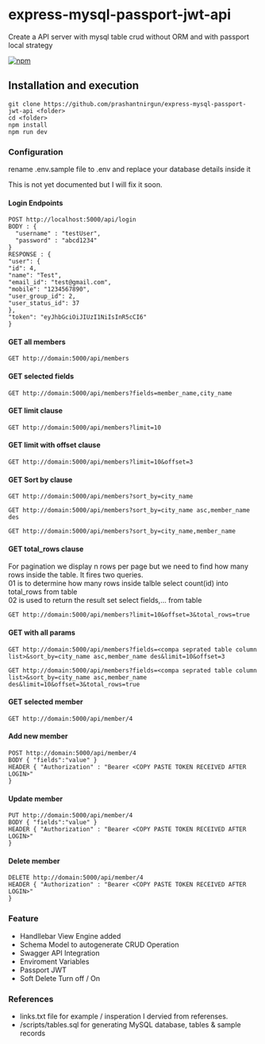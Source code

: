 # express-mysql-passport-jwt-api

Create a API server with mysql table crud without ORM and with passport local strategy

[![npm](https://img.shields.io/npm/l/vue-easytable.svg?maxAge=2592000)](http://www.opensource.org/licenses/mit-license.php)

## Installation and execution

```
git clone https://github.com/prashantnirgun/express-mysql-passport-jwt-api <folder>
cd <folder>
npm install
npm run dev
```

### Configuration

rename .env.sample file to .env and replace your database details inside it

This is not yet documented but I will fix it soon.

#### Login Endpoints

```
POST http://localhost:5000/api/login
BODY : {
  "username" : "testUser",
  "password" : "abcd1234"
}
RESPONSE : {
"user": {
"id": 4,
"name": "Test",
"email_id": "test@gmail.com",
"mobile": "1234567890",
"user_group_id": 2,
"user_status_id": 37
},
"token": "eyJhbGciOiJIUzI1NiIsInR5cCI6"
}
```

#### GET all members

```
GET http://domain:5000/api/members
```

#### GET selected fields

```
GET http://domain:5000/api/members?fields=member_name,city_name
```

#### GET limit clause

```
GET http://domain:5000/api/members?limit=10
```

#### GET limit with offset clause

```
GET http://domain:5000/api/members?limit=10&offset=3
```

#### GET Sort by clause

```
GET http://domain:5000/api/members?sort_by=city_name

GET http://domain:5000/api/members?sort_by=city_name asc,member_name des

GET http://domain:5000/api/members?sort_by=city_name,member_name
```

#### GET total_rows clause

For pagination we display n rows per page but we need to find how many rows inside the table. It fires two queries.<br/>
01 is to determine how many rows inside talble select count(id) into total_rows from table<br/>
02 is used to return the result set select fields,... from table

```
GET http://domain:5000/api/members?limit=10&offset=3&total_rows=true
```

#### GET with all params

```
GET http://domain:5000/api/members?fields=<compa seprated table column list>&sort_by=city_name asc,member_name des&limit=10&offset=3

GET http://domain:5000/api/members?fields=<compa seprated table column list>&sort_by=city_name asc,member_name des&limit=10&offset=3&total_rows=true
```

#### GET selected member

```
GET http://domain:5000/api/member/4
```

#### Add new member

```
POST http://domain:5000/api/member/4
BODY { "fields":"value" }
HEADER { "Authorization" : "Bearer <COPY PASTE TOKEN RECEIVED AFTER LOGIN>"
}
```

#### Update member

```
PUT http://domain:5000/api/member/4
BODY { "fields":"value" }
HEADER { "Authorization" : "Bearer <COPY PASTE TOKEN RECEIVED AFTER LOGIN>"
}
```

#### Delete member

```
DELETE http://domain:5000/api/member/4
HEADER { "Authorization" : "Bearer <COPY PASTE TOKEN RECEIVED AFTER LOGIN>"
}
```

### Feature

- Handllebar View Engine added
- Schema Model to autogenerate CRUD Operation
- Swagger API Integration
- Enviroment Variables
- Passport JWT
- Soft Delete Turn off / On

### References

- links.txt file for example / insperation I dervied from referenses.
- /scripts/tables.sql for generating MySQL database, tables & sample records
